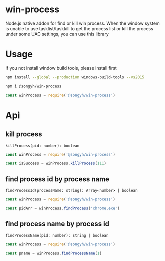 # win-process
Node.js native addon for find or kill win process. When the window system is unable to use tasklist/taskkill to get the process list or kill the process under some UAC settings, you can use this library

# Usage
If you not install window build tools, please install first
```sh
npm install --global --production windows-build-tools --vs2015
```

```sh
npm i @songyh/win-process
```

```js
const winProcess = require('@songyh/win-process')
```
# Api

## kill process
```
killProcess(pid: number): boolean
```

```js
const winProcess = require('@songyh/win-process')

const isSuccess = winProcess.killProcess(111)
```

## find process id by process name

```
findProcessId(processName: string): Array<number> | boolean
```

```js
const winProcess = require('@songyh/win-process')

const pidArr = winProcess.findProcess('chrome.exe')
```

## find process name by process id

```
findProcessName(pid: number): string | boolean
```

```js
const winProcess = require('@songyh/win-process')

const pname = winProcess.findProcessName(1)
```